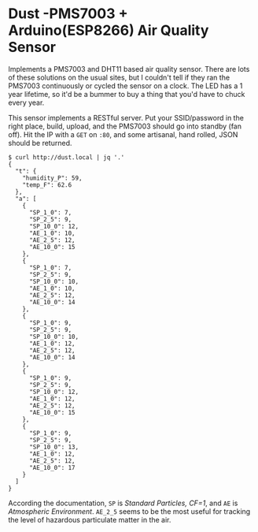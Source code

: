 # Dust -PMS7003 + Arduino(ESP8266) Air Quality Sensor

Implements a PMS7003 and DHT11 based air quality sensor.  There are lots of
these solutions on the usual sites, but I couldn't tell if they ran the PMS7003
continuously or cycled the sensor on a clock.  The LED has a 1 year lifetime,
so it'd be a bummer to buy a thing that you'd have to chuck every year.

This sensor implements a RESTful server.  Put your SSID/password in the right
place, build, upload, and the PMS7003 should go into standby (fan off).  Hit
the IP with a `GET` on `:80`, and some artisanal, hand rolled, JSON should be
returned.

```
$ curl http://dust.local | jq '.'
{
  "t": {
    "humidity_P": 59,
    "temp_F": 62.6
  },
  "a": [
    {
      "SP_1_0": 7,
      "SP_2_5": 9,
      "SP_10_0": 12,
      "AE_1_0": 10,
      "AE_2_5": 12,
      "AE_10_0": 15
    },
    {
      "SP_1_0": 7,
      "SP_2_5": 9,
      "SP_10_0": 10,
      "AE_1_0": 10,
      "AE_2_5": 12,
      "AE_10_0": 14
    },
    {
      "SP_1_0": 9,
      "SP_2_5": 9,
      "SP_10_0": 10,
      "AE_1_0": 12,
      "AE_2_5": 12,
      "AE_10_0": 14
    },
    {
      "SP_1_0": 9,
      "SP_2_5": 9,
      "SP_10_0": 12,
      "AE_1_0": 12,
      "AE_2_5": 12,
      "AE_10_0": 15
    },
    {
      "SP_1_0": 9,
      "SP_2_5": 9,
      "SP_10_0": 13,
      "AE_1_0": 12,
      "AE_2_5": 12,
      "AE_10_0": 17
    }
  ]
}
```

According the documentation, `SP` is _Standard Particles, CF=1_, and `AE` is _Atmospheric Environment_.  `AE_2_5` seems to be the
most useful for tracking the level of hazardous particulate matter in the air.
